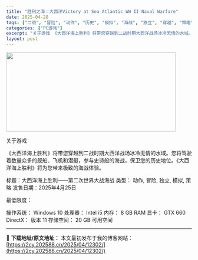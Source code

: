 ```yaml
---
title: "胜利之海：大西洋Victory at Sea Atlantic WW II Naval Warfare"
date: 2025-04-28
tags: ["二战", "冒险", "动作", "历史", "模拟", "海战", "独立", "穿越", "策略", "驾驶"]
categories: ["PC游戏"]
excerpt: "关于游戏 《大西洋海上胜利》将带您穿越到二战时期大西洋战场冰冷无情的水域。您将驾驶着数量众多的舰船、飞机和潜艇，参与史诗般的海战，保卫您的历史地位。《大西洋海上胜利》将为您带来极致的海战体验。 标题：大西洋海上胜利——第二次世界大战海战 类型： 动作, 冒险, 独立, 模拟, 策略 发售日期：202&hellip;"
layout: post
---
```


<img class="aligncenter size-full wp-image-12301" src="https://2cy.202588.cn/wp-content/uploads/2025/04/2025042804040369.webp" alt="" width="460" height="215" />

关于游戏

《大西洋海上胜利》将带您穿越到二战时期大西洋战场冰冷无情的水域。您将驾驶着数量众多的舰船、飞机和潜艇，参与史诗般的海战，保卫您的历史地位。《大西洋海上胜利》将为您带来极致的海战体验。

标题：大西洋海上胜利——第二次世界大战海战
类型： 动作, 冒险, 独立, 模拟, 策略
发售日期：2025年4月25日

最低限度：

操作系统： Windows 10
处理器： Intel i5
内存： 8 GB RAM
显卡： GTX 660
DirectX： 版本 11
存储空间： 20 GB 可用空间

---
📖 **下载地址/原文地址：** 本文最初发布于我的博客网站：[https://2cy.202588.cn/2025/04/12302/](https://2cy.202588.cn/2025/04/12302/)
